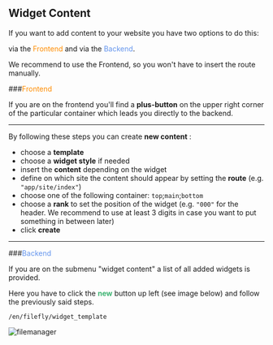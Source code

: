Widget Content
----

If you want to add content to your website you have two options to do this:
<p>via the <span style="color:darkorange">Frontend</span> and via the <span style="color:cornflowerblue">Backend</span>.</p>
<p>We recommend to use the Frontend, so you won't have to insert the route manually.</p>


###<span style="color:darkorange">Frontend</span>

If you are on the frontend you'll find a **plus-button** on the upper right corner of the particular container which leads you directly to the backend.

___

By following these steps you can create **new content** :

- choose a **template**
- choose a **widget style** if needed 
- insert the **content** depending on the widget
- define on which site the content should appear by setting the **route** (e.g. <code>"app/site/index"</code>)
- choose one of the following container: <code>top</code>;<code>main</code>;<code>bottom</code>
- choose a **rank** to set the position of the widget (e.g. <code>"000"</code> for the header. We recommend to use at least 3 digits in case you want to put something in between later)
- click **create**

___

###<span style="color:cornflowerblue">Backend</span>

If you are on the submenu "widget content" a list of all added widgets is provided.

Here you have to click the <span style="color:mediumseagreen">**new**</span> button up left (see image below) and follow the previously said steps.


<code>/en/filefly/widget_template</code>


![filemanager](./images/widget_template.png)






